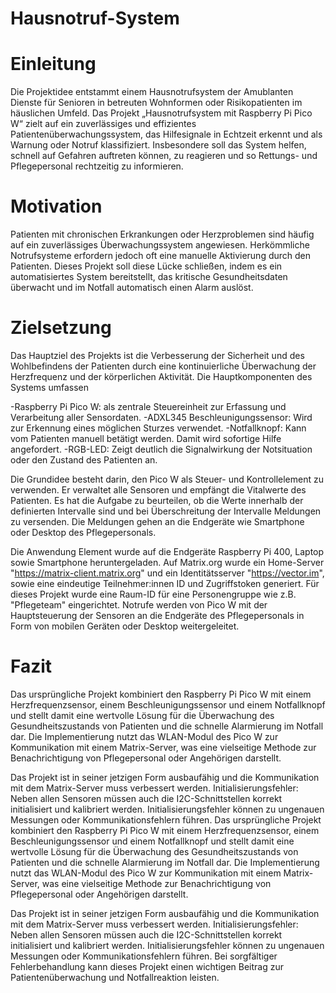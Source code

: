 # Hausnotruf-System

# Einleitung
Die Projektidee entstammt einem Hausnotrufsystem der Amublanten Dienste für Senioren in betreuten Wohnformen oder Risikopatienten im häuslichen Umfeld.
Das Projekt „Hausnotrufsystem mit Raspberry Pi Pico W“ zielt auf ein zuverlässiges und effizientes Patientenüberwachungssystem, das Hilfesignale in Echtzeit erkennt und als Warnung oder Notruf klassifiziert. Insbesondere soll das System helfen, schnell auf Gefahren  auftreten können, zu reagieren und so Rettungs- und Pflegepersonal rechtzeitig zu informieren.

# Motivation

Patienten mit chronischen Erkrankungen oder Herzproblemen sind häufig auf ein zuverlässiges Überwachungssystem angewiesen. Herkömmliche Notrufsysteme erfordern jedoch oft eine manuelle Aktivierung durch den Patienten. Dieses Projekt soll diese Lücke schließen, indem es ein automatisiertes System bereitstellt, das kritische Gesundheitsdaten überwacht und im Notfall automatisch einen Alarm auslöst.

# Zielsetzung
Das Hauptziel des Projekts ist die Verbesserung der Sicherheit und des Wohlbefindens der Patienten durch eine kontinuierliche Überwachung der Herzfrequenz und der körperlichen Aktivität. Die Hauptkomponenten des Systems umfassen

-Raspberry Pi Pico W: als zentrale Steuereinheit zur Erfassung und Verarbeitung aller Sensordaten.
-ADXL345 Beschleunigungssensor: Wird zur Erkennung eines möglichen Sturzes verwendet.
-Notfallknopf: Kann vom Patienten manuell betätigt werden. Damit wird sofortige Hilfe angefordert.
-RGB-LED: Zeigt deutlich die Signalwirkung der Notsituation oder den Zustand des Patienten an.


Die Grundidee besteht darin, den Pico W als Steuer- und Kontrollelement zu verwenden. Er verwaltet alle Sensoren und empfängt die Vitalwerte des Patienten. Es hat die Aufgabe zu beurteilen, ob die Werte innerhalb der definierten Intervalle sind und bei Überschreitung der Intervalle Meldungen zu versenden. Die Meldungen gehen an die Endgeräte wie Smartphone oder Desktop des Pflegepersonals.

Die Anwendung Element wurde auf die Endgeräte Raspberry Pi 400, Laptop sowie Smartphone heruntergeladen. Auf Matrix.org wurde ein Home-Server "https://matrix-client.matrix.org" und ein 
Identitätsserver "https://vector.im", sowie eine eindeutige Teilnehmer:innen ID und Zugriffstoken generiert. Für dieses Projekt wurde eine Raum-ID für eine Personengruppe wie z.B. "Pflegeteam" eingerichtet. Notrufe werden von Pico W mit der Hauptsteuerung der Sensoren an die Endgeräte des Pflegepersonals in Form von mobilen Geräten oder Desktop weitergeleitet.

# Fazit

Das ursprüngliche Projekt kombiniert den Raspberry Pi Pico W mit einem Herzfrequenzsensor, einem Beschleunigungssensor und einem Notfallknopf und stellt damit eine wertvolle Lösung für die Überwachung des Gesundheitszustands von Patienten und die schnelle Alarmierung im Notfall dar. Die Implementierung nutzt das WLAN-Modul des Pico W zur Kommunikation mit einem Matrix-Server, was eine vielseitige Methode zur Benachrichtigung von Pflegepersonal oder Angehörigen darstellt.

Das Projekt ist in seiner jetzigen Form ausbaufähig und die Kommunikation mit dem Matrix-Server muss verbessert werden. Initialisierungsfehler: Neben allen Sensoren müssen auch die I2C-Schnittstellen korrekt initialisiert und kalibriert werden. Initialisierungsfehler können zu ungenauen Messungen oder Kommunikationsfehlern führen. Das ursprüngliche Projekt kombiniert den Raspberry Pi Pico W mit einem Herzfrequenzsensor, einem Beschleunigungssensor und einem Notfallknopf und stellt damit eine wertvolle Lösung für die Überwachung des Gesundheitszustands von Patienten und die schnelle Alarmierung im Notfall dar. Die Implementierung nutzt das WLAN-Modul des Pico W zur Kommunikation mit einem Matrix-Server, was eine vielseitige Methode zur Benachrichtigung von Pflegepersonal oder Angehörigen darstellt.

Das Projekt ist in seiner jetzigen Form ausbaufähig und die Kommunikation mit dem Matrix-Server muss verbessert werden. Initialisierungsfehler: Neben allen Sensoren müssen auch die I2C-Schnittstellen korrekt initialisiert und kalibriert werden. Initialisierungsfehler können zu ungenauen Messungen oder Kommunikationsfehlern führen.
Bei sorgfältiger Fehlerbehandlung kann dieses Projekt einen wichtigen Beitrag zur Patientenüberwachung und Notfallreaktion leisten.
